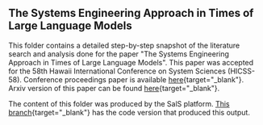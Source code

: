 ## The Systems Engineering Approach in Times of Large Language Models

This folder contains a detailed step-by-step snapshot of the literature search and analysis done for the paper "The Systems Engineering Approach in Times of Large Language Models". This paper was accepted for the 58th Hawaii International Conference on System Sciences (HICSS-58). Conference proceedings paper is available [here](https://scholarspace.manoa.hawaii.edu/items/ccd98c8b-bb61-4a86-9cd4-4719078d028f){target="_blank"}. Arxiv version of this paper can be found [here](https://arxiv.org/abs/2411.09050v1){target="_blank"}.

The content of this folder was produced by the SalS platform. [This branch](https://github.com/cabrerac/semi-automatic-literature-survey/tree/sys-llms-survey){target="_blank"} has the code version that produced this output.
